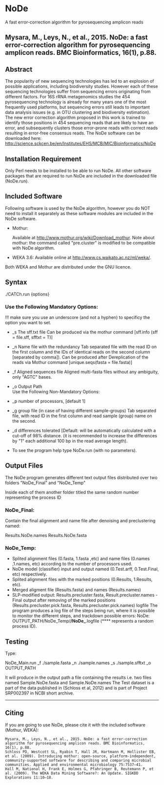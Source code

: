 # NoDe
A fast error-correction algorithm for pyrosequencing amplicon reads
## Mysara, M., Leys, N., et al., 2015. NoDe: a fast error-correction algorithm for pyrosequencing amplicon reads. BMC Bioinformatics, 16(1), p.88.
## Abstract
The popularity of new sequencing technologies has led to an explosion of possible applications, including biodiversity studies. However each of these sequencing technologies suffer from sequencing errors originating from different factors.
For 16S rRNA metagenomics studies the 454 pyrosequencing technology is already for many years one of the most frequently used platforms, but sequencing errors still leads to important data analysis issues (e.g. in OTU clustering and biodiversity estimation). The new error correction algorithm proposed in this work is trained to identify those positions in 454 sequencing reads that are likely to have an error, and subsequently clusters those error-prone reads with correct reads resulting in error-free consensus reads. The NoDe software can be downloaded here:
http://science.sckcen.be/en/Institutes/EHS/MCB/MIC/Bioinformatics/NoDe

## Installation Requirement
Only Perl needs to be installed to be able to run NoDe. All other software packages that are required to run NoDe are included in the downloaded file (NoDe.run).

## Included Software
Following software is used by the NoDe algorithm, however you do NOT need to install it separately as these software modules are included in the NoDe software.

- Mothur:

    Available at http://www.mothur.org/wiki/Download_mothur. Note about mothur: the command called "pre.cluster" is modified to be compatible with NoDe algorithm.
- WEKA 3.6: 
    Available online at http://www.cs.waikato.ac.nz/ml/weka/.

Both WEKA and Mothur are distributed under the GNU licence.
## Syntax
./CATCh.run {options}

### Use the Following Mandatory Options:

!!! make sure you use an underscore (and not a hyphen) to specificy the option you want to set.

- _s The sff.txt file
                Can be produced via the mothur command [sff.info (sff = file.sff, sfftxt = T)]

- _n Name file with the redundancy
Tab separated file with the read ID on the first column and the IDs of identical reads on the second column [separated by comma]).
Can be produced after Dereplication of the reads via Mothur command [unique.seqs(fasta = file.fasta)]

- _f Aligned sequences file
                Aligned multi-fasta files without any ambiguity, only "AGTC" bases.

- _o Output Path             
 Use the Following Non-Mandatory Options:

- _p number of processors, [default 1]
- _g group file (in case of having different sample-groups)
 Tab separated file, with read ID in the first column and read sample (group) name on the second.

- _d differences tolerated
[Default: will be automatically calculated with a cut-off of 98% distance. 
(it is recommended to increase the differences by "1" each additional 100 bp in the read average length).

- To see the program help type NoDe.run (with no parameters).

## Output Files
The NoDe program generates different text output files distributed over two folders "NoDe_Final" and "NoDe_Temp"

Inside each of them another folder titled the same random number representing the process ID

### NoDe_Final:
Contain the final alignment and name file after denoising and preclustering named:

Results.NoDe.names
Results.NoDe.fasta
### NoDe_Temp:
- Splited alignment files (0.fasta, 1.fasta ,etc) and name files (0.names ,1.names, etc) according to the number of processors used.
- NoDe model (classifier) input and output named (0.Test.arff, 0.Test.Final, etc) respectively.
- Splited alignment files with the marked positions (0.Results, 1.Results, etc).
- Merged aligment file (Results.fasta) and names (Results.names)
- SLP-modified output: Results.precluster.fasta, Result.precluster.names
-Final output after removing of the marked positions (Results.precluster.pick.fasta, Results.precluster.pick.names)
logfile
The program produces a log file of the steps being run, where it is possible to monitor the different steps, and trackdown possible errors:
NoDe: OUTPUT_PATH/NoDe_Temp/****/NoDe_****.logfile 
(**** represents a random process ID).

## Testing

Type:

NoDe_Main.run _f ./sample.fasta _n ./sample.names _s ./sample.sfftxt _o OUTPUT_PATH

It will produce in the output path a file containing the results i.e. two files named Sample.NoDe.fasta and Sample.NoDe.names
The Test dataset is a part of the data published in (Schloss et al, 2012)  and is part of Project SRP002397 in NCBI short archive.

-------

## Citing
If you are going to use NoDe, please cite it with the included software (Mothur, WEKA):

    Mysara, M., Leys, N., et al., 2015. NoDe: a fast error-correction algorithm for pyrosequencing amplicon reads. BMC Bioinformatics, 16(1), p.88.
    Schloss PD, Westcott SL, Ryabin T, Hall JR, Hartmann M, Hollister EB, et al. (2009). Introducing mothur: open-source, platform-independent, community-supported software for describing and comparing microbial communities. Applied and environmental microbiology 75:7537–41.
    Hall M, National H, Frank E, Holmes G, Pfahringer B, Reutemann P, et al. (2009). The WEKA Data Mining Software?: An Update. SIGKDD Explorations 11:10–18.

